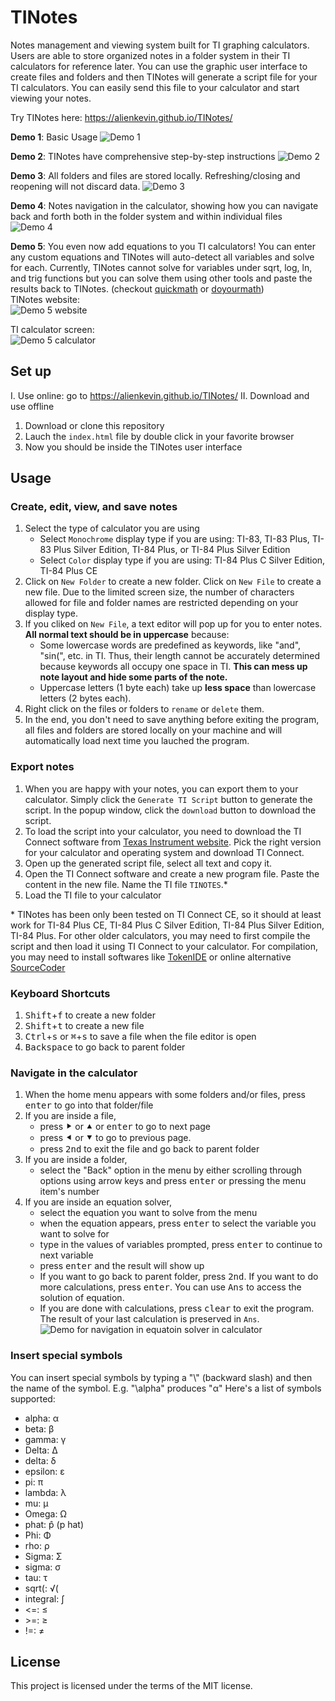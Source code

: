 # TINotes
Notes management and viewing system built for TI graphing calculators. Users are able to store organized notes in a folder system in their TI calculators for reference later. You can use the graphic user interface to create files and folders and then TINotes will generate a script file for your TI calculators. You can easily send this file to your calculator and start viewing your notes. 

Try TINotes here: https://alienkevin.github.io/TINotes/

**Demo 1**: Basic Usage 
![Demo 1](https://raw.githubusercontent.com/AlienKevin/TINotes/master/Demos/Demo1.gif)

**Demo 2**: TINotes have comprehensive step-by-step instructions 
![Demo 2](https://raw.githubusercontent.com/AlienKevin/TINotes/master/Demos/Demo2.gif)

**Demo 3**: All folders and files are stored locally. Refreshing/closing and reopening will not discard data.
![Demo 3](https://raw.githubusercontent.com/AlienKevin/TINotes/master/Demos/Demo3.gif)

**Demo 4**: Notes navigation in the calculator, showing how you can navigate back and forth both in the folder system and within individual files<br/>
![Demo 4](https://raw.githubusercontent.com/AlienKevin/TINotes/master/Demos/Demo4.gif)

**Demo 5**: You even now add equations to you TI calculators! You can enter any custom equations and TINotes will auto-detect all variables and solve for each. Currently, TINotes cannot solve for variables under sqrt, log, ln, and trig functions but you can solve them using other tools and paste the results back to TINotes. (checkout [quickmath](https://quickmath.com/webMathematica3/quickmath/equations/solve/intermediate.jsp) or [doyourmath](https://doyourmath.com/))<br/>
TINotes website:<br/>
![Demo 5 website](https://raw.githubusercontent.com/AlienKevin/TINotes/gh-pages/Demos/EquationF%3Dma.gif)

TI calculator screen:<br/>
![Demo 5 calculator](https://raw.githubusercontent.com/AlienKevin/TINotes/gh-pages/Demos/EquationF%3DmaTI.gif)

## Set up
I. Use online: go to https://alienkevin.github.io/TINotes/
II. Download and use offline
1. Download or clone this repository
2. Lauch the `index.html` file by double click in your favorite browser
3. Now you should be inside the TINotes user interface

## Usage
### Create, edit, view, and save notes
1. Select the type of calculator you are using
      - Select `Monochrome` display type if you are using: TI-83, TI-83 Plus, TI-83 Plus Silver Edition, TI-84 Plus, or TI-84 Plus Silver Edition
      - Select `Color` display type if you are using: TI-84 Plus C Silver Edition, TI-84 Plus CE
2. Click on `New Folder` to create a new folder. Click on `New File` to create a new file. Due to the limited screen size, the number of characters allowed for file and folder names are restricted depending on your display type.
3. If you cliked on `New File`, a text editor will pop up for you to enter notes. **All normal text should be in uppercase** because:
     * Some lowercase words are predefined as keywords, like "and", "sin(", etc. in TI. Thus, their length cannot be accurately determined because keywords all occupy one space in TI. **This can mess up note layout and hide some parts of the note.**
     * Uppercase letters (1 byte each) take up **less space** than lowercase letters (2 bytes each).
4. Right click on the files or folders to `rename` or `delete` them.
5. In the end, you don't need to save anything before exiting the program, all files and folders are stored locally on your machine and will automatically load next time you lauched the program.

### Export notes
1. When you are happy with your notes, you can export them to your calculator. Simply click the `Generate TI Script` button to generate the script. In the popup window, click the `download` button to download the script.
2. To load the script into your calculator, you need to download the TI Connect software from [Texas Instrument website](https://education.ti.com/en/software/details/en/CA9C74CAD02440A69FDC7189D7E1B6C2/swticonnectcesoftware#!). Pick the right version for your calculator and operating system and download TI Connect.
3. Open up the generated script file, select all text and copy it.
4. Open the TI Connect software and create a new program file. Paste the content in the new file. Name the TI file `TINOTES`.*
5. Load the TI file to your calculator

\* TINotes has been only been tested on TI Connect CE, so it should at least work for TI-84 Plus CE, TI-84 Plus C Silver Edition, TI-84 Plus Silver Edition, TI-84 Plus. For other older calculators, you may need to first compile the script and then load it using TI Connect to your calculator. For compilation, you may need to install softwares like [TokenIDE](https://www.ticalc.org/archives/files/fileinfo/433/43315.html) or online alternative [SourceCoder](https://www.cemetech.net/sc/)

### Keyboard Shortcuts
1. <kbd>Shift</kbd>+<kbd>f</kbd> to create a new folder
2. <kbd>Shift</kbd>+<kbd>t</kbd> to create a new file
3. <kbd>Ctrl</kbd>+<kbd>s</kbd> or <kbd>⌘</kbd>+<kbd>s</kbd> to save a file when the file editor is open
4. <kbd>Backspace</kbd> to go back to parent folder

### Navigate in the calculator
1. When the home menu appears with some folders and/or files, press <kbd>enter</kbd> to go into that folder/file
2. If you are inside a file, 
    - press <kbd>&#11208;</kbd> or <kbd>&#11205;</kbd> or <kbd>enter</kbd> to go to next page
    - press <kbd>&#11207;</kbd> or <kbd>&#11206;</kbd> to go to previous page.
    - press <kbd>2nd</kbd> to exit the file and go back to parent folder
3. If you are inside a folder,
    - select the "Back" option in the menu by either scrolling through options using arrow keys and press <kbd>enter</kbd> or pressing the menu item's number
4. If you are inside an equation solver,
    - select the equation you want to solve from the menu
    - when the equation appears, press <kbd>enter</kbd> to select the variable you want to solve for
    - type in the values of variables prompted, press <kbd>enter</kbd> to continue to next variable
    - press <kbd>enter</kbd> and the result will show up
    - If you want to go back to parent folder, press <kbd>2nd</kbd>. If you want to do more calculations, press <kbd>enter</kbd>. You can use <kbd>Ans</kbd> to access the solution of equation.
    - If you are done with calculations, press <kbd>clear</kbd> to exit the program. The result of your last calculation is preserved in `Ans`.
    ![Demo for navigation in equatoin solver in calculator](https://raw.githubusercontent.com/AlienKevin/TINotes/master/Demos/EquationCalcNavigationDemo.gif)

### Insert special symbols
You can insert special symbols by typing a "\\" (backward slash) and then the name of the symbol. E.g. "\alpha" produces "α"
Here's a list of symbols supported:
 * alpha: α
 * beta: β
 * gamma: γ
 * Delta: Δ
 * delta: δ
 * epsilon: ε
 * pi: π
 * lambda: λ
 * mu: μ
 * Omega: Ω
 * phat: p&#770; (p hat)
 * Phi: Φ
 * rho: ρ
 * Sigma: Σ
 * sigma: σ
 * tau: τ
 * sqrt(: √(
 * integral: ∫
 * \<=: ≤
 * \>=: ≥
 * !=: ≠

## License
This project is licensed under the terms of the MIT license.
